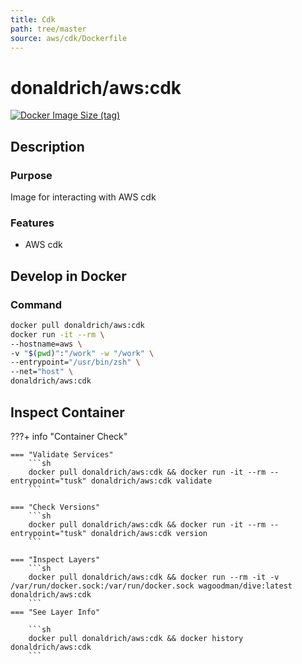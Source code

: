 ```yaml
---
title: Cdk
path: tree/master
source: aws/cdk/Dockerfile
---
```


# donaldrich/aws:cdk

[![Docker Image Size (tag)](https://img.shields.io/docker/image-size/donaldrich/aws/cdk?color=blue&label=size&logo=docker&style=flat-square)](https://hub.docker.com/r/donaldrich/aws/cdk)

## Description

### Purpose

Image for interacting with AWS cdk

### Features

- AWS cdk

## Develop in Docker

### Command

```sh
docker pull donaldrich/aws:cdk
docker run -it --rm \
--hostname=aws \
-v "$(pwd)":"/work" -w "/work" \
--entrypoint="/usr/bin/zsh" \
--net="host" \
donaldrich/aws:cdk
```

## Inspect Container

???+ info "Container Check"

    === "Validate Services"
        ```sh
        docker pull donaldrich/aws:cdk && docker run -it --rm --entrypoint="tusk" donaldrich/aws:cdk validate
        ```

    === "Check Versions"
        ```sh
        docker pull donaldrich/aws:cdk && docker run -it --rm --entrypoint="tusk" donaldrich/aws:cdk version
        ```

    === "Inspect Layers"
        ```sh
        docker pull donaldrich/aws:cdk && docker run --rm -it -v /var/run/docker.sock:/var/run/docker.sock wagoodman/dive:latest donaldrich/aws:cdk
        ```
    === "See Layer Info"

        ```sh
        docker pull donaldrich/aws:cdk && docker history donaldrich/aws:cdk
        ```

